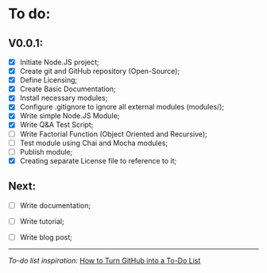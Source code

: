 # To do:
## V0.0.1:
 - [X] Initiate Node.JS project;
 - [X] Create git and GitHub repository (Open-Source);
 - [X] Define Licensing;
 - [X] Create Basic Documentation;
 - [X] Install necessary modules;
 - [X] Configure .gitignore to ignore all external modules (modules/);
 - [X] Write simple Node.JS Module;
 - [X] Write Q&A Test Script;
 - [ ] Write Factorial Function (Object Oriented and Recursive);
 - [ ] Test module using Chai and Mocha modules;
 - [ ] Publish module;
 - [X] Creating separate License file to reference to it;
 
## Next:
 - [ ] Write documentation;
 - [ ] Write tutorial;
 - [ ] Write blog post;


---------------------------------------
*To-do list inspiration:* [How to Turn GitHub into a To-Do List](http://lifehacker.com/why-a-github-gist-is-my-favorite-to-do-list-1493063613)

